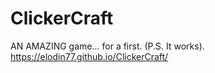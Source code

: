 # ClickerCraft
AN AMAZING game... for a first. (P.S. It works).
https://elodin77.github.io/ClickerCraft/
